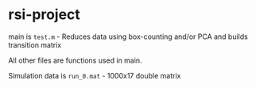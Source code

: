 # rsi-project


main is `test.m` - Reduces data using box-counting and/or PCA and builds transition matrix

All other files are functions used in main.

Simulation data is `run_0.mat` - 1000x17 double matrix
